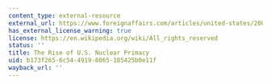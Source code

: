 ```yaml
---
content_type: external-resource
external_url: https://www.foreignaffairs.com/articles/united-states/2006-03-01/rise-us-nuclear-primacy
has_external_license_warning: true
license: https://en.wikipedia.org/wiki/All_rights_reserved
status: ''
title: The Rise of U.S. Nuclear Primacy
uid: b173f265-6c54-4919-8065-185425b0e11f
wayback_url: ''
---
```

